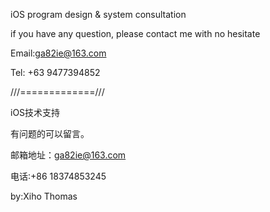 iOS program design & system consultation

if you have any question, please contact me with no hesitate

Email:ga82ie@163.com


Tel: +63 9477394852

///=============///

iOS技术支持

有问题的可以留言。

邮箱地址：ga82ie@163.com


电话:+86 18374853245

by:Xiho Thomas
